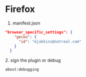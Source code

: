 # Firefox

1. manifest.json

```json
"browser_specific_settings": {
    "gecko": {
      "id": "mjakkins@notreal.com"
    }
  }
```

2\. sign the plugin or debug

```
about:debugging
```
